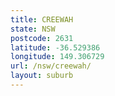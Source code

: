 ```yaml
---
title: CREEWAH
state: NSW
postcode: 2631
latitude: -36.529386
longitude: 149.306729
url: /nsw/creewah/
layout: suburb
---
```


